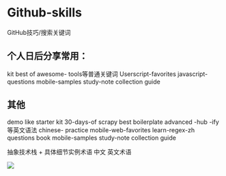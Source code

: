 # Github-skills
GitHub技巧/搜索关键词
## 个人日后分享常用：
kit 
best of
awesome-
tools等普通关键词
Userscript-favorites
javascript-questions
mobile-samples
study-note
collection
guide

## 其他
demo 
like
starter 
kit 
30-days-of
scrapy
best
boilerplate
advanced
-hub  -ify等英文语法
chinese-
practice
mobile-web-favorites
learn-regex-zh
questions
book
mobile-samples
study-note
collection
guide

抽象技术栈 + 具体细节实例术语  中文 英文术语

![](https://i.loli.net/2019/10/14/YTKD8Lobgq72RWS.jpg)
